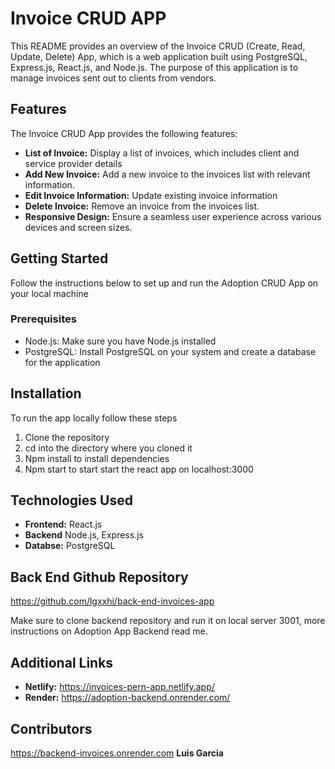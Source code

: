 # Invoice CRUD APP

This README provides an overview of the Invoice CRUD (Create, Read, Update, Delete) App, which is a web application built using PostgreSQL, Express.js, React.js, and Node.js. The purpose of this application is to manage invoices sent out to clients from vendors.

## Features

The Invoice CRUD App provides the following features:

- **List of Invoice:** Display a list of invoices, which includes client and service provider details
- **Add New Invoice:** Add a new invoice to the invoices list with relevant information.
- **Edit Invoice Information:** Update existing invoice information
- **Delete Invoice:** Remove an invoice from the invoices list.
- **Responsive Design:** Ensure a seamless user experience across various devices and screen sizes.

## Getting Started

Follow the instructions below to set up and run the Adoption CRUD App on your local machine

### Prerequisites

- Node.js: Make sure you have Node.js installed
- PostgreSQL: Install PostgreSQL on your system and create a database for the application

## Installation

To run the app locally follow these steps

1. Clone the repository
2. cd into the directory where you cloned it
3. Npm install to install dependencies
4. Npm start to start start the react app on localhost:3000

## Technologies Used

- **Frontend:** React.js
- **Backend** Node.js, Express.js
- **Databse:** PostgreSQL

## Back End Github Repository

https://github.com/lgxxhi/back-end-invoices-app

Make sure to clone backend repository and run it on local server 3001, more instructions on Adoption App Backend read me.

## Additional Links

- **Netlify:** https://invoices-pern-app.netlify.app/
- **Render:** https://adoption-backend.onrender.com/

## Contributors

https://backend-invoices.onrender.com
**Luis Garcia**
